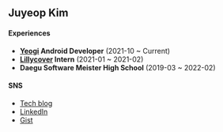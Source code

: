 ## Juyeop Kim

#### Experiences
- **<a href="https://gccompany.co.kr/" target="_blank">Yeogi</a> Android Developer** (2021-10 ~ Current)
- **<a href="https://lillycover.ai/" target="_blank">Lillycover</a> Intern** (2021-01 ~ 2021-02)
- **Daegu Software Meister High School** (2019-03 ~ 2022-02)

#### SNS
- <a href="https://juyeop03.github.io/" target="_blank">Tech blog</a>
- <a href="https://www.linkedin.com/in/%EC%A3%BC%EC%97%BD-%EA%B9%80-0807a3272/" target="_blank">LinkedIn</a>
- <a href="https://gist.github.com/juyeop03" target="_blank">Gist</a>
